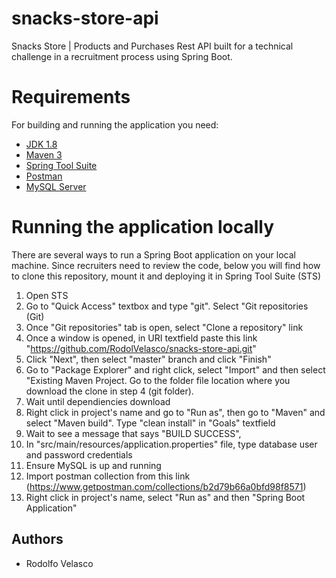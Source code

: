 # snacks-store-api
Snacks Store | Products and Purchases Rest API built for a technical challenge in a recruitment process using Spring Boot.
# Requirements
For building and running the application you need:
- [JDK 1.8](http://www.oracle.com/technetwork/java/javase/downloads/jdk8-downloads-2133151.html)
- [Maven 3](https://maven.apache.org)
- [Spring Tool Suite](https://spring.io/tools3/sts/all)
- [Postman](https://www.getpostman.com/downloads/canary)
- [MySQL Server](https://dev.mysql.com/downloads/mysql/)
# Running the application locally
There are several ways to run a Spring Boot application on your local machine. Since recruiters need to review the code, below you will find how to clone this repository, mount it and deploying it in Spring Tool Suite (STS)

1. Open STS
2. Go to "Quick Access" textbox and type "git". Select "Git repositories (Git)
3. Once "Git repositories" tab is open, select "Clone a repository" link
4. Once a window is opened, in URI textfield paste this link "https://github.com/RodolVelasco/snacks-store-api.git"
5. Click "Next", then select "master" branch and click "Finish"
6. Go to "Package Explorer" and right click, select "Import" and then select "Existing Maven Project. Go to the folder file location where you download the clone in step 4 (git folder).
7. Wait until dependiencies download
8. Right click in project's name and go to "Run as", then go to "Maven" and select "Maven build". Type "clean install" in "Goals" textfield
9. Wait to see a message that says "BUILD SUCCESS",
10. In "src/main/resources/application.properties" file, type database user and password credentials
11. Ensure MySQL is up and running
12. Import postman collection from this link (https://www.getpostman.com/collections/b2d79b66a0bfd98f8571)
13. Right click in project's name, select "Run as" and then "Spring Boot Application"
## Authors
* Rodolfo Velasco
